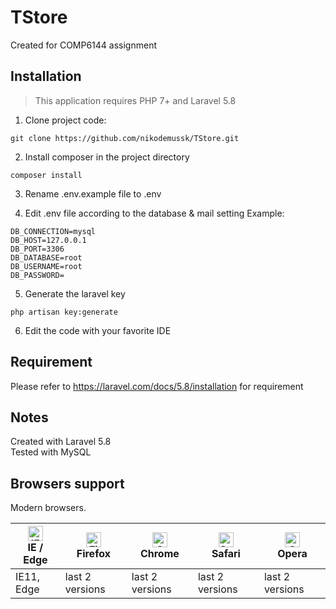 # TStore 
Created for COMP6144 assignment

## Installation
>This application requires PHP 7+ and Laravel 5.8

1. Clone project code:
```
git clone https://github.com/nikodemussk/TStore.git
```

2. Install composer in the project directory
```
composer install
```
3. Rename .env.example file to .env

4. Edit .env file according to the database & mail setting
Example:
```
DB_CONNECTION=mysql
DB_HOST=127.0.0.1
DB_PORT=3306
DB_DATABASE=root
DB_USERNAME=root
DB_PASSWORD=
```

5. Generate the laravel key
```
php artisan key:generate
```

6. Edit the code with your favorite IDE

## Requirement
Please refer to https://laravel.com/docs/5.8/installation for requirement

## Notes
Created with Laravel 5.8<br>
Tested with MySQL

## Browsers support

Modern browsers.

| [<img src="https://raw.githubusercontent.com/alrra/browser-logos/master/src/edge/edge_48x48.png" alt="IE / Edge" width="24px" height="24px" />](http://godban.github.io/browsers-support-badges/)</br>IE / Edge | [<img src="https://raw.githubusercontent.com/alrra/browser-logos/master/src/firefox/firefox_48x48.png" alt="Firefox" width="24px" height="24px" />](http://godban.github.io/browsers-support-badges/)</br>Firefox | [<img src="https://raw.githubusercontent.com/alrra/browser-logos/master/src/chrome/chrome_48x48.png" alt="Chrome" width="24px" height="24px" />](http://godban.github.io/browsers-support-badges/)</br>Chrome | [<img src="https://raw.githubusercontent.com/alrra/browser-logos/master/src/safari/safari_48x48.png" alt="Safari" width="24px" height="24px" />](http://godban.github.io/browsers-support-badges/)</br>Safari | [<img src="https://raw.githubusercontent.com/alrra/browser-logos/master/src/opera/opera_48x48.png" alt="Opera" width="24px" height="24px" />](http://godban.github.io/browsers-support-badges/)</br>Opera |
| --------- | --------- | --------- | --------- | --------- | 
|IE11, Edge| last 2 versions| last 2 versions| last 2 versions| last 2 versions

